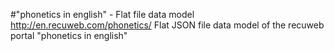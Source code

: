 #"phonetics in english" - Flat file data model
http://en.recuweb.com/phonetics/
Flat JSON file data model of the recuweb portal "phonetics in english"
